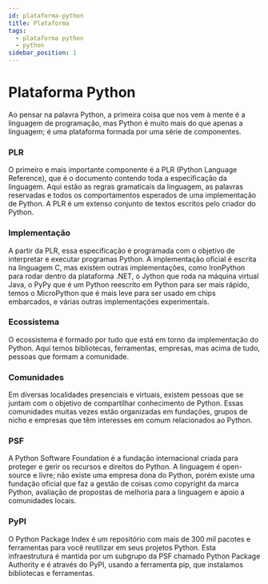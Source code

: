 ```yaml
---
id: plataforma-python
title: Plataforma
tags:
  - plataforma python
  - python
sidebar_position: 1
---
```


# Plataforma Python

Ao pensar na palavra Python, a primeira coisa que nos vem à mente é a linguagem de programação,
mas Python é muito mais do que apenas a linguagem; é uma plataforma formada por uma série de componentes.

### PLR

O primeiro e mais importante componente é a PLR (Python Language Reference), que é o documento contendo toda a
especificação da linguagem. Aqui estão as regras gramaticais da linguagem, as palavras reservadas e todos os
comportamentos esperados de uma implementação de Python. A PLR é um extenso conjunto de textos escritos pelo criador do
Python.

### Implementação

A partir da PLR, essa especificação é programada com o objetivo de interpretar e executar programas Python. A
implementação oficial é escrita na linguagem C, mas existem outras implementações, como IronPython para rodar dentro da
plataforma .NET, o Jython que roda na máquina virtual Java, o PyPy que é um Python reescrito em Python para ser mais
rápido, temos o MicroPython que é mais leve para ser usado em chips embarcados, e várias outras implementações
experimentais.

### Ecossistema

O ecossistema é formado por tudo que está em torno da implementação do Python. Aqui temos bibliotecas, ferramentas,
empresas, mas acima de tudo, pessoas que formam a comunidade.

### Comunidades

Em diversas localidades presenciais e virtuais, existem pessoas que se juntam com o objetivo de compartilhar
conhecimento de Python. Essas comunidades muitas vezes estão organizadas em fundações, grupos de nicho e empresas que
têm interesses em comum relacionados ao Python.

### PSF

A Python Software Foundation é a fundação internacional criada para proteger e gerir os recursos e direitos do Python. A
linguagem é open-source e livre; não existe uma empresa dona do Python, porém existe uma fundação oficial que faz a
gestão de coisas como copyright da marca Python, avaliação de propostas de melhoria para a linguagem e apoio a
comunidades locais.

### PyPI

O Python Package Index é um repositório com mais de 300 mil pacotes e ferramentas para você reutilizar em seus projetos
Python. Esta infraestrutura é mantida por um subgrupo da PSF chamado Python Package Authority e é através do PyPI,
usando a ferramenta pip, que instalamos bibliotecas e ferramentas.




